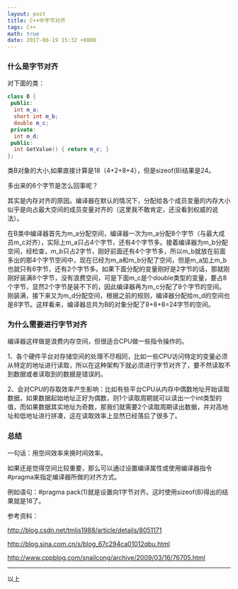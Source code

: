 ```yaml
---
layout: post
title: C++中字节对齐
tags: C++
math: true
date: 2017-06-19 15:32 +0800
---
```


### 什么是字节对齐

对下面的类：
```c++
class B {
 public:
  int m_a;
  short int m_b;
  double m_c;
 private:
  int m_d;
 public:
  int GetValue() { return m_c; }
};
```

类B对象的大小,如果直接计算是18（4+2+8+4），但是sizeof(B)结果是24。
	
多出来的6个字节是怎么回事呢？

其实是内存对齐的原因。编译器在默认的情况下，分配给各个成员变量的内存大小似乎是向占最大空间的成员变量对齐的（这里我不敢肯定，还没看到权威的说法）。

在B类中编译器首先为m_a分配空间，编译器一次为m_a分配8个字节（与最大成员m_c对齐），实际上m_a只占4个字节，还有4个字节多。接着编译器为m_b分配空间，经检查，m_b只占2字节，刚好前面还有4个字节多，所以m_b就放在前面多出的那4个字节空间中，现在已经为m_a和m_b分配了空间，但是m_a加上m_b也就只有6字节，还有2个字节多。如果下面分配的变量刚好是2字节的话，那就刚刚好装满8个字节，没有浪费空间，可是下面m_c是个double类型的变量，要占8个字节，显然2个字节是装不下的，因此编译器再为m_c分配了8个字节的空间。刚装满，接下来又为m_d分配空间，根据之前的规则，编译器分配给m_d的空间也是8字节。这样看来，编译器总共为B的对象分配了8+8+8=24字节的空间。




### 为什么需要进行字节对齐

编译器这样做是浪费内存空间，但很适合CPU做一些指令操作的。

1、各个硬件平台对存储空间的处理不尽相同，比如一些CPU访问特定的变量必须从特定的地址进行读取，所以在这种架构下就必须进行字节对齐了，要不然读取不到数据或者读取到的数据是错误的。

2、会对CPU的存取效率产生影响：比如有些平台CPU从内存中偶数地址开始读取数据，如果数据起始地址正好为偶数，则1个读取周期就可以读出一个int类型的值，而如果数据其实地址为奇数，那我们就需要2个读取周期读出数据，并对高地址和低地址进行拼凑，这在读取效率上显然已经落后了很多了。

### 总结
一句话：用空间效率来换时间效率。

如果还是觉得空间比较重要，那么可以通过设置编译属性或使用编译器指令#pragma来指定编译器所做的对齐方式。

例如语句：#pragma pack(1)就是设置向1字节对齐。这时使用sizeof(B)得出的结果就是18了。

参考资料：

http://blog.csdn.net/tmljs1988/article/details/8051171

http://blog.sina.com.cn/s/blog_67c294ca01012qbu.html

http://www.cppblog.com/snailcong/archive/2009/03/16/76705.html





___

 以上
